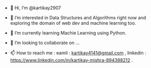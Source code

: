 - 👋 Hi, I’m @kartikay2907


- 👀 I’m interested in Data Structures and Algorithms right now and exploring the domain of web dev and machine learning too.
- 🌱 I’m currently learning Machie Learning using Python.
- 💞️ I’m looking to collaborate on ...
- 📫 How to reach me : eamil : kartikay4141@gmail.com , linkedin : https://www.linkedin.com/in/kartikay-mishra-894388212 .

<!---
kartikay2907/kartikay2907 is a ✨ special ✨ repository because its `README.md` (this file) appears on your GitHub profile.
You can click the Preview link to take a look at your changes.
--->
